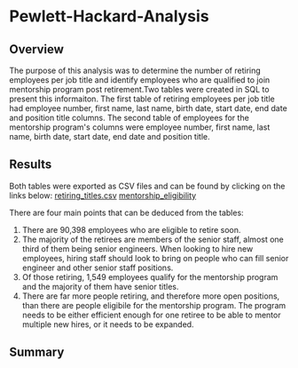 # Pewlett-Hackard-Analysis

## Overview 
The purpose of this analysis was to determine the number of retiring employees per job title and identify employees who are qualified to join mentorship program post retirement.Two tables were created in SQL to present this informaiton. The first table of retiring employees per job title had employee number, first name, last name, birth date, start date, end date and position title columns. The second table of employees for the mentorship program's columns were employee number, first name, last name, birth date, start date, end date and position title. 

## Results
Both tables were exported as CSV files and can be found by clicking on the links below:
[retiring_titles.csv](https://github.com/mayamtims/Pewlett-Hackard-Analysis/blob/main/Data/retiring_titles.csv)
[mentorship_eligibility](https://github.com/mayamtims/Pewlett-Hackard-Analysis/blob/main/Data/mentorship_eligibility.csv)

There are four main points that can be deduced from the tables:
1. There are 90,398 employees who are eligible to retire soon.
2. The majority of the retirees are members of the senior staff, almost one third of them being senior engineers. When looking to hire new employees, hiring staff should look to bring on people who can fill senior engineer and other senior staff positions.
3. Of those retiring, 1,549 employees qualify for the mentorship program and the majority of them have senior titles.
4. There are far more people retiring, and therefore more open positions, than there are people eligibile for the mentorship program. The program needs to be either efficient enough for one retiree to be able to mentor multiple new hires, or it needs to be expanded. 

## Summary
